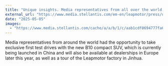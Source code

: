 ```yaml
---
title: "Unique insights. Media representatives from all over the world learn more about Leapmotor at the surroundings of Shanghai Auto Show 2025"
external_url: "https://www.media.stellantis.com/em-en/leapmotor/press/unique-insights-media-representatives-from-all-over-the-world-learn-more-about-leapmotor-at-the-surroundings-of-shanghai-auto-show-2025"
date: "2025-05-05"
images:
  - "https://www.media.stellantis.com/cache/a/a/b/1/c/aab1cdf0694777fa6a82ef1116ce524acd7a09b0.png"
---
```


Media representatives from around the world had the opportunity to take exclusive first test drives with the new B10 compact SUV, which is currently being launched in China and will also be available at dealerships in Europe later this year, as well as a tour of the Leapmotor factory in Jinhua.